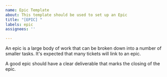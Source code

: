 ```yaml
---
name: Epic Template
about: This template should be used to set up an Epic
title: "[EPIC] "
labels: epic
assignees: ''

---
```


An epic is a large body of work that can be broken down into a number of smaller tasks. It's expected that many tickets will link to an epic. 

A good epic should have a clear deliverable that marks the closing of the epic.
